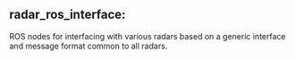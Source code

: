 ## radar_ros_interface:
ROS nodes for interfacing with various radars based on a generic interface and message format common to all radars.
